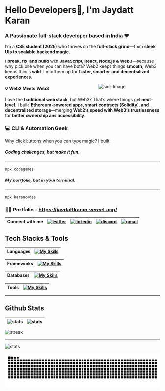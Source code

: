 

# Hello Developers👋, I'm Jaydatt Karan
### A Passionate full-stack developer based in India ❤️

I’m a **CSE student (2026)** who thrives on the **full-stack grind**—from **sleek UIs to scalable backend magic**.  

I **break, fix, and build** with **JavaScript, React, Node.js & Web3**—because why pick one when you can have both? Web2 keeps things **smooth**, Web3 keeps things **wild**. I mix them up for **faster, smarter, and decentralized experiences**.  

<img src="https://github.com/sciencepal/sciencepal/blob/master/assets/life_balance.gif" alt="side Image" align="right" width="200" height="auto" />

#### 💡 Web2 Meets Web3
Love the **traditional web stack**, but Web3? That’s where things get **next-level**. I build **Ethereum-powered apps, smart contracts (Solidity), and decentralized storage**—merging **Web2’s speed with Web3’s trustlessness** for **better ownership and accessibility**. 


### 💻 CLI & Automation Geek
Why click buttons when you can type magic? I built:


##### Coding challenges, but make it fun.
---
```
npx codegames
```


##### My portfolio, but in your terminal.
---
```
npx karancodes
```

### 👨‍💻 Portfolio - https://jaydattkaran.vercel.app/

<!-- <img align="left" src="https://visitor-badge.laobi.icu/badge?page_id=jaydattkaran.jaydattkaran" /> -->

| Connect with me | [![twitter](https://skillicons.dev/icons?i=twitter)](https://twitter.com/jaydattkaran) | [![linkedin](https://skillicons.dev/icons?i=linkedin)](https://www.linkedin.com/in/jaydattkaran/) | [![discord](https://skillicons.dev/icons?i=discord)](https://discord.com/users/karan.xyz) | [![gmail](https://skillicons.dev/icons?i=gmail)](mailto:karanjaydatt03@gmail.com) |
| ------------- | ------------- | ------------- | ------------- | ------------- |

## Tech Stacks & Tools

| Languages | [![My Skills](https://skillicons.dev/icons?i=c,cpp,html,css,tailwindcss,js,ts)](https://skillicons.dev) | 
| ------------- | ------------- |

| Frameworks | [![My Skills](https://skillicons.dev/icons?i=react,nextjs,threejs,express,vite)](https://skillicons.dev) | 
| ------------- | ------------- |

| Databases | [![My Skills](https://skillicons.dev/icons?i=mongodb,postgres,appwrite)](https://skillicons.dev) | 
| ------------- | ------------- |

| Tools | [![My Skills](https://skillicons.dev/icons?i=postman,git,aws,figma,bash,gcp,linux,ubuntu)](https://skillicons.dev)  | 
| ------------- | ------------- |

---

## Github Stats

| ![stats](https://github-readme-stats.vercel.app/api?username=jaydattkaran&show_icons=true&theme=gotham&hide_border=true) | ![stats](https://github-readme-stats.vercel.app/api/top-langs/?username=anuraghazra&layout=compact&theme=gotham&hide_border=true) |
| ------------- | ------------- |

![streak](https://github-readme-streak-stats-trinibs-projects.vercel.app/?user=jaydattkaran&theme=gotham)

---
![stats](https://github-readme-activity-graph.vercel.app/graph?username=jaydattkaran&radius=16&theme=react&area=true&order=5)


![snake animation](https://raw.githubusercontent.com/jaydattkaran/jaydattkaran/output/snake.svg)


